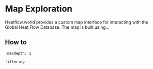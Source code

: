 # Map Exploration

Heatflow.world provides a custom map interface for interacting with the Global Heat Flow Database. The map is built using...

## How to

```{toctree}
:maxdepth: 1

filtering
```